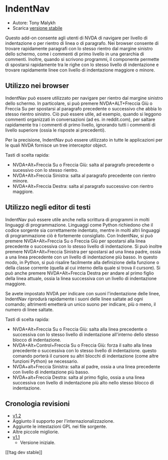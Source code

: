 # IndentNav #

* Autore: Tony Malykh
* Scarica [versione stabile][1]

Questo add-on consente agli utenti di NVDA di navigare per livello di
indentazione o per rientro di linea o di paragrafo. Nei browser consente di
trovare rapidamente paragrafi con lo stesso rientro dal margine sinistro
dello schermo, come i commenti di primo livello in una gerarchia di
commenti. Inoltre, quando si scrivono programmi,  il componente permette di
spostarsi rapidamente tra le righe con lo stesso livello di indentazione e
trovare rapidamente linee con livello di indentazione maggiore o minore.

## Utilizzo nei browser
IndentNav può essere utilizzato per navigare per rientro dal margine
sinistro dello schermo. In particolare, si può premere NVDA+ALT+Freccia Giù
o Freccia Su per spostarsi al paragrafo precedente o successivo che abbia lo
stesso rientro sinistro. Ciò può essere utile, ad esempio, quando si leggono
commenti organizzati in conversazioni (ad es. in reddit.com), per saltare
rapidamente tra i commenti di primo livello, ignorando tutti i commenti di
livello superiore (ossia le risposte ai precedenti).

Per la precisione, IndentNav può essere utilizzato in tutte le applicazioni
per le quali NVDA fornisce un tree interceptor object.

Tasti di scelta rapida:

* NVDA+Alt+Freccia Su o Freccia Giù: salta al paragrafo precedente o
  sucessivo con lo stesso rientro.
* NVDA+Alt+Freccia Sinistra: salta al paragrafo precedente con rientro
  minore.
* NVDA+Alt+Freccia Destra: salta al paragrafo successivo con rientro
  maggiore.

## Utilizzo negli editor di testi
IndentNav può essere utile anche nella scrittura di programmi in molti
linguaggi di programmazione. Linguaggi come Python richiedono che il codice
sorgente sia correttamente indentato, mentre in molti altri linguaggi di
programmazione ciò è fortemente consigliato. Con IndentNav, si può premere
NVDA+Alt+Freccia Su o Freccia Giù  per spostarsi alla linea precedente o
successiva con lo stesso livello di indentazione. Si può inoltre premere
NVDA+Alt+Freccia Sinistra per spostarsi ad una linea padre, ossia a una
linea precedente con un livello di indentazione più basso. In questo modo,
in Python, si può risalire facilmente alla definizione della funzione o
della classe corrente (quella al cui interno della quale si trova il
cursore). Si può anche premere NVDA+Alt+Freccia Destra per andare al primo
figlio della linea attuale, ossia la linea successiva con un livello di
indentazione maggiore.

Se avete impostato NVDA per indicare con suoni l'indentazione delle linee,
IndentNav riprodurà rapidamente i suoni delle linee saltate ad ogni comando;
altrimenti emetterà un unico suono per indicare, più o meno, il numero di
linee saltate.

Tasti di scelta rapida:

* NVDA+Alt+Freccia Su o Freccia Giù: salta alla linea precedente o
  successiva con lo stesso livello di indentazione all'interno dello stesso
  blocco di indentazione.
* NVDA+Alt+Control+Freccia Su o Freccia Giù: forza il salto alla linea
  precedente o successiva con lo stesso livello di indentazione. questo
  comando porterà il cursore su altri blocchi di indentazione (come altre
  funzioni Python) se necessario.
* NVDA+alt+Freccia Sinistra: salta al padre, ossia a una linea precedente
  con livello di indentazione più basso.
* NVDA+alt+Freccia Destra: salta al primo figlio, ossia a una linea
  successiva con livello di indentazione più alto nello stesso blocco di
  indentazione.

## Cronologia revisioni
* [v1.2](https://github.com/mltony/nvda-indent-nav/raw/master/releases/IndentNav-1.2.nvda-addon)
* Aggiunto il supporto per l'internazionalizzazione.
* Aggiunte le intestazioni GPL nei file sorgente.
* Altre piccole migliorie.
* [v1.1](https://github.com/mltony/nvda-indent-nav/raw/master/releases/IndentNav-1.1.nvda-addon)
  * Versione iniziale.

[[!tag dev stable]]

[1]: https://www.nvaccess.org/addonStore/legacy?file=indentnav
